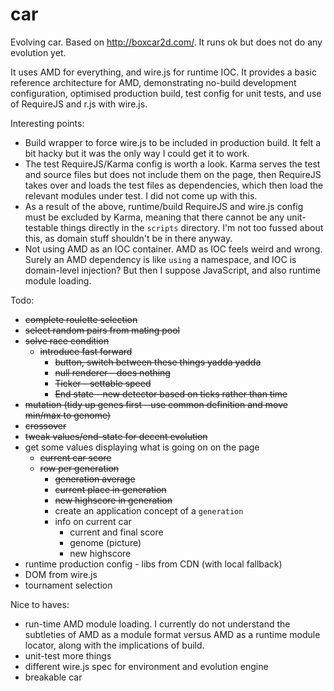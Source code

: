 car
===

Evolving car.  Based on http://boxcar2d.com/.  It runs ok but does not do any evolution yet.

It uses AMD for everything, and wire.js for runtime IOC.  It provides a basic 
reference architecture for AMD, demonstrating no-build development configuration, 
optimised production build, test config for unit tests, and use of RequireJS and r.js with wire.js.

Interesting points:

- Build wrapper to force wire.js to be included in production build.  It felt a bit hacky but it was the only way I could get it to work.
- The test RequireJS/Karma config is worth a look.  Karma serves the test and source files but does not include them on the page, then RequireJS takes over and loads the test files as dependencies, which then load the relevant modules under test.  I did not come up with this.
- As a result of the above, runtime/build RequireJS and wire.js config must be excluded by Karma, meaning that there cannot be any unit-testable things directly in the `scripts` directory. I'm not too fussed about this, as domain stuff shouldn't be in there anyway.
- Not using AMD as an IOC container.  AMD as IOC feels weird and wrong.  Surely an AMD dependency is like `using` a namespace, and IOC is domain-level injection?  But then I suppose JavaScript, and also runtime module loading.

Todo:

- ~~complete roulette selection~~
- ~~select random pairs from mating pool~~
- ~~solve race condition~~
  - ~~introduce fast forward~~
    - ~~button, switch between these things yadda yadda~~
    - ~~null renderer - does nothing~~
    - ~~Ticker - settable speed~~
    - ~~End state - new detector based on ticks rather than time~~
- ~~mutation (tidy up genes first - use common definition and move min/max to genome)~~
- ~~crossover~~
- ~~tweak values/end-state for decent evolution~~
- get some values displaying what is going on on the page
  - ~~current car score~~
  - ~~row per generation~~
    - ~~generation average~~
    - ~~current place in generation~~
    - ~~new highscore in generation~~
    - create an application concept of a `generation`
    - info on current car
      - current and final score
      - genome (picture)
      - new highscore
- runtime production config - libs from CDN (with local fallback)
- DOM from wire.js
- tournament selection

Nice to haves:

- run-time AMD module loading. I currently do not understand the subtleties of AMD as a module format versus AMD as a runtime module locator, along with the implications of build.
- unit-test more things
- different wire.js spec for environment and evolution engine
- breakable car

